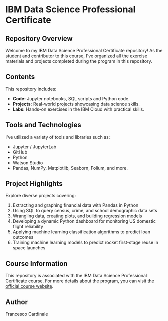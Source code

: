 # IBM Data Science Professional Certificate

## Repository Overview

Welcome to my IBM Data Science Professional Certificate repository! As the student and contributor to this course, I've organized all the exercise materials and projects completed during the program in this repository.

## Contents

This repository includes:

- **Code:** Jupyter notebooks, SQL scripts and Python code.
- **Projects:** Real-world projects showcasing data science skills.
- **Labs:** Hands-on exercises in the IBM Cloud with practical skills.

## Tools and Technologies

I've utilized a variety of tools and libraries such as:

- Jupyter / JupyterLab
- GitHub
- Python
- Watson Studio
- Pandas, NumPy, Matplotlib, Seaborn, Folium, and more.

## Project Highlights

Explore diverse projects covering:

1. Extracting and graphing financial data with Pandas in Python
2. Using SQL to query census, crime, and school demographic data sets
3. Wrangling data, creating plots, and building regression models
4. Developing a dynamic Python dashboard for monitoring US domestic flight reliability
5. Applying machine learning classification algorithms to predict loan outcomes
6. Training machine learning models to predict rocket first-stage reuse in space launches

## Course Information

This repository is associated with the IBM Data Science Professional Certificate course. For more details about the program, you can visit [the official course website](https://www.coursera.org/professional-certificates/ibm-data-science).

## Author
Francesco Cardinale
